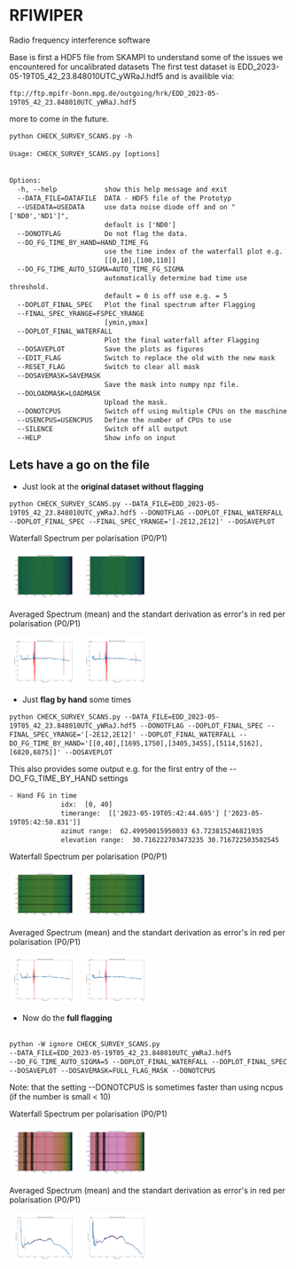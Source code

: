 # RFIWIPER
Radio frequency interference software

Base is first a HDF5 file from SKAMPI to understand some of the issues we encountered for uncalibrated datasets
The first test dataset is EDD_2023-05-19T05_42_23.848010UTC_yWRaJ.hdf5 and is availible via:

	ftp://ftp.mpifr-bonn.mpg.de/outgoing/hrk/EDD_2023-05-19T05_42_23.848010UTC_yWRaJ.hdf5

 more to come in the future.


```
python CHECK_SURVEY_SCANS.py -h

Usage: CHECK_SURVEY_SCANS.py [options]


Options:
  -h, --help            show this help message and exit
  --DATA_FILE=DATAFILE  DATA - HDF5 file of the Prototyp
  --USEDATA=USEDATA     use data noise diode off and on "['ND0','ND1']",
                        default is ['ND0']
  --DONOTFLAG           Do not flag the data.
  --DO_FG_TIME_BY_HAND=HAND_TIME_FG
                        use the time index of the waterfall plot e.g.
                        [[0,10],[100,110]]
  --DO_FG_TIME_AUTO_SIGMA=AUTO_TIME_FG_SIGMA
                        automatically determine bad time use threshold.
                        default = 0 is off use e.g. = 5
  --DOPLOT_FINAL_SPEC   Plot the final spectrum after Flagging
  --FINAL_SPEC_YRANGE=FSPEC_YRANGE
                        [ymin,ymax]
  --DOPLOT_FINAL_WATERFALL
                        Plot the final waterfall after Flagging
  --DOSAVEPLOT          Save the plots as figures
  --EDIT_FLAG           Switch to replace the old with the new mask
  --RESET_FLAG          Switch to clear all mask
  --DOSAVEMASK=SAVEMASK
                        Save the mask into numpy npz file.
  --DOLOADMASK=LOADMASK
                        Upload the mask.
  --DONOTCPUS           Switch off using multiple CPUs on the maschine
  --USENCPUS=USENCPUS   Define the number of CPUs to use
  --SILENCE             Switch off all output
  --HELP                Show info on input

```



## Lets have a go on the file

- Just look at the **original dataset without flagging**

```
python CHECK_SURVEY_SCANS.py --DATA_FILE=EDD_2023-05-19T05_42_23.848010UTC_yWRaJ.hdf5 --DONOTFLAG --DOPLOT_FINAL_WATERFALL --DOPLOT_FINAL_SPEC --FINAL_SPEC_YRANGE='[-2E12,2E12]' --DOSAVEPLOT
```

Waterfall Spectrum per polarisation (P0/P1)

![]()<img src="Plots/EDD_2023-05-19T05_42_23.848010UTC_yWRaJ_scan_000_P0_ND0_WFPLT.png" width=25%>
![]()<img src="Plots/EDD_2023-05-19T05_42_23.848010UTC_yWRaJ_scan_000_P1_ND0_WFPLT.png" width=25%>

Averaged Spectrum (mean) and the standart derivation as error's in red per polarisation (P0/P1)

![]()<img src="Plots/EDD_2023-05-19T05_42_23.848010UTC_yWRaJ_scan_000_P0_ND0_SPEC.png" width=25%>
![]()<img src="Plots/EDD_2023-05-19T05_42_23.848010UTC_yWRaJ_scan_000_P1_ND0_SPEC.png" width=25%>


- Just **flag by hand** some times

```
python CHECK_SURVEY_SCANS.py --DATA_FILE=EDD_2023-05-19T05_42_23.848010UTC_yWRaJ.hdf5 --DONOTFLAG --DOPLOT_FINAL_SPEC --FINAL_SPEC_YRANGE='[-2E12,2E12]' --DOPLOT_FINAL_WATERFALL --DO_FG_TIME_BY_HAND='[[0,40],[1695,1750],[3405,3455],[5114,5162],[6820,6875]]' --DOSAVEPLOT
```

This also provides some output e.g. for the first entry of the --DO_FG_TIME_BY_HAND settings

	- Hand FG in time
                 idx:  [0, 40]
                 timerange:  [['2023-05-19T05:42:44.695'] ['2023-05-19T05:42:50.831']]
                 azimut range:  62.49950015950033 63.723815246821935
                 elevation range:  30.716222703473235 30.716722503502545


Waterfall Spectrum per polarisation (P0/P1)

![]()<img src="Plots/EDD_2023-05-19T05_42_23.848010UTC_yWRaJ_scan_000_P0_ND0_WFPLT_HFG.png" width=25%>
![]()<img src="Plots/EDD_2023-05-19T05_42_23.848010UTC_yWRaJ_scan_000_P1_ND0_WFPLT_HFG.png" width=25%>

Averaged Spectrum (mean) and the standart derivation as error's in red per polarisation (P0/P1)

![]()<img src="Plots/EDD_2023-05-19T05_42_23.848010UTC_yWRaJ_scan_000_P0_ND0_SPEC_HFG.png" width=25%>
![]()<img src="Plots/EDD_2023-05-19T05_42_23.848010UTC_yWRaJ_scan_000_P1_ND0_SPEC_HFG.png" width=25%>



- Now do the **full flagging**

```

python -W ignore CHECK_SURVEY_SCANS.py
--DATA_FILE=EDD_2023-05-19T05_42_23.848010UTC_yWRaJ.hdf5
--DO_FG_TIME_AUTO_SIGMA=5 --DOPLOT_FINAL_WATERFALL --DOPLOT_FINAL_SPEC
--DOSAVEPLOT --DOSAVEMASK=FULL_FLAG_MASK --DONOTCPUS

```

Note: that the setting --DONOTCPUS is sometimes faster than using
ncpus (if the number is small < 10)

Waterfall Spectrum per polarisation (P0/P1)

![]()<img src="Plots/EDD_2023-05-19T05_42_23.848010UTC_yWRaJ_scan_000_P0_ND0_WFPLT_FULLFG.png" width=25%>
![]()<img src="Plots/EDD_2023-05-19T05_42_23.848010UTC_yWRaJ_scan_000_P1_ND0_WFPLT_FULLFG.png" width=25%>

Averaged Spectrum (mean) and the standart derivation as error's in red per polarisation (P0/P1)

![]()<img src="Plots/EDD_2023-05-19T05_42_23.848010UTC_yWRaJ_scan_000_P0_ND0_SPEC_FULLFG.png" width=25%>
![]()<img src="Plots/EDD_2023-05-19T05_42_23.848010UTC_yWRaJ_scan_000_P1_ND0_SPEC_FULLFG.png" width=25%>

